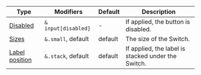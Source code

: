 | Type                              | Modifiers           | Default | Description                                        |
| --------------------------------- | ------------------- | ------- | -------------------------------------------------- |
| [Disabled](#switch)               | `& input[disabled]` | -       | If applied, the button is disabled.                |
| [Sizes](#sizes)                   | `&.small`, default  | default | The size of the Switch.                            |
| [Label position](#label-position) | `&.stack`, default  | default | If applied, the label is stacked under the Switch. |
